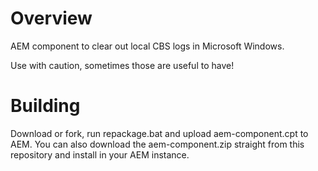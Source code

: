 # Overview #
AEM component to clear out local CBS logs in Microsoft Windows.

Use with caution, sometimes those are useful to have!

# Building #
Download or fork, run repackage.bat and upload aem-component.cpt to AEM. You can also download the aem-component.zip straight from this repository and install in your AEM instance.